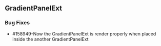 ## GradientPanelExt

### Bug Fixes

* \#158949-Now the GradientPanelExt is render properly when placed inside the another GradientPanelExt


